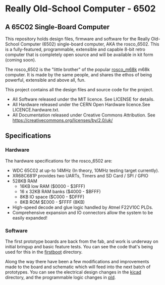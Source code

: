 # Really Old-School Computer - 6502
## A 65C02 Single-Board Computer

This repository holds design files, firmware and software for the Really Old-School Computer 
(6502) single-board computer, AKA the rosco_6502. This is a fully-featured, programmable,
extensible and capable 8-bit retro computer that is completely open source  and will be
available in kit form (coming soon).

The rosco_6502 is the "little brother" of the popular [rosco_m68k](https://github.com/rosco-m68k)
m68k computer. It is made by the same people, and shares the ethos of being powerful, extensible
and above all, fun.

This project contains all the design files and source code for the project. 

* All Software released under the MIT licence. See LICENSE for details.
* All Hardware released under the CERN Open Hardware licence.See LICENCE.hardware.txt.
* All Documentation released under Creative Commons Attribution. See https://creativecommons.org/licenses/by/2.0/uk/

## Specifications

### Hardware

The hardware specifications for the rosco_6502 are:

* WDC 65C02 at up-to 14MHz (In theory, 10MHz testing target currently).
* XR68C681P provides two UARTs, Timers and SD Card / SPI / GPIO
* 528KB RAM 
    * 16KB low RAM ($0000 - $3FFF)
    * 16 x 32KB RAM banks ($4000 - $BFFF) 
    * 8KB IO space ($C000 - $DFFF)
    * 8KB ROM $E000 - $FFFF (8KB)
* High-speed decode and glue logic handled by Atmel F22V10C PLDs.
* Comprehensive expansion and IO connectors allow the system to be easily expanded!

### Software

The first prototype boards are back from the fab, and work is underway on 
initial bringup and basic feature tests. You can see the code that's being
used for this in the [firstboot](code/firmware/firstboot) directory.

Along the way there have been a few modifications and improvements made to 
the board and schematic which will feed into the next batch of prototypes.
You can see the electrical design changes in the [kicad](design/kicad) 
directory, and the programmable logic changes in [pld](code/pld).

